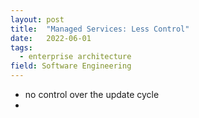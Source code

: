 ```yaml
---
layout: post
title:  "Managed Services: Less Control"
date:   2022-06-01
tags:
  - enterprise architecture
field: Software Engineering
---
```


- no control over the update cycle
- 

